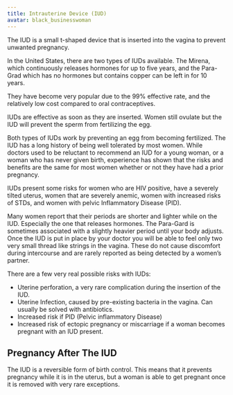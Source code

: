 ```yaml
---
title: Intrauterine Device (IUD)
avatar: black_businesswoman
---
```


The IUD is a small t-shaped device that is inserted into the vagina to
prevent unwanted pregnancy.

In the United States, there are two types of IUDs available. The Mirena,
which continuously releases hormones for up to five years, and the
Para-Grad which has no hormones but contains copper can be left in for
10 years.

They have become very popular due to the 99% effective rate, and the
relatively low cost compared to oral contraceptives.

IUDs are effective as soon as they are inserted. Women still ovulate but
the IUD will prevent the sperm from fertilizing the egg.

Both types of IUDs work by preventing an egg from becoming fertilized.
The IUD has a long history of being well tolerated by most women. While
doctors used to be reluctant to recommend an IUD for a young woman, or a
woman who has never given birth, experience has shown that the risks and
benefits are the same for most women whether or not they have had a
prior pregnancy.

IUDs present some risks for women who are HIV positive, have a severely
tilted uterus, women that are severely anemic, women with increased
risks of STDs, and women with pelvic Inflammatory Disease (PID).

Many women report that their periods are shorter and lighter while on
the IUD. Especially the one that releases hormones. The Para-Gard is
sometimes associated with a slightly heavier period until your body
adjusts. Once the IUD is put in place by your doctor you will be able to
feel only two very small thread like strings in the vagina. These do not
cause discomfort during intercourse and are rarely reported as being
detected by a women’s partner.

There are a few very real possible risks with IUDs:

- Uterine perforation, a very rare complication during the insertion of
  the IUD.
- Uterine Infection, caused by pre-existing bacteria in the vagina. Can
  usually be solved with antibiotics.
- Increased risk if PID (Pelvic inflammatory Disease)
- Increased risk of ectopic pregnancy or miscarriage if a woman becomes
  pregnant with an IUD present.

Pregnancy After The IUD
-----------------------

The IUD is a reversible form of birth control. This means that it
prevents pregnancy while it is in the uterus, but a woman is able to get
pregnant once it is removed with very rare exceptions.

